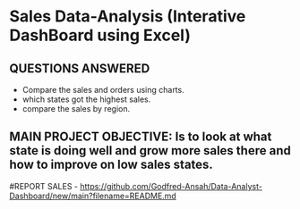 # Sales Data-Analysis (Interative DashBoard using Excel)

## QUESTIONS ANSWERED
- Compare the sales and orders using charts.
- which states got the highest sales.
- compare the sales by region.
  
## MAIN PROJECT OBJECTIVE: Is to look at what state is doing well and grow more sales there and how to improve on low sales states.
#REPORT SALES - https://github.com/Godfred-Ansah/Data-Analyst-Dashboard/new/main?filename=README.md
